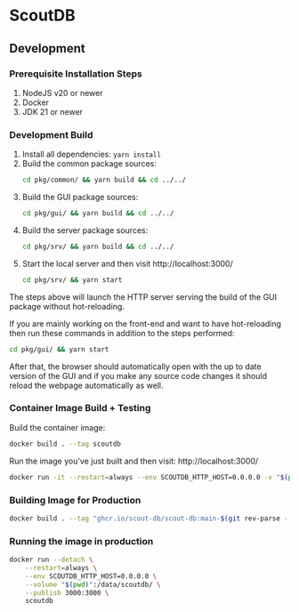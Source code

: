 # ScoutDB

## Development


### Prerequisite Installation Steps
1. NodeJS v20 or newer
2. Docker
3. JDK 21 or newer

### Development Build


1. Install all dependencies: `yarn install`
2. Build the common package sources:
    ```sh
    cd pkg/common/ && yarn build && cd ../../
    ```
3. Build the GUI package sources:
    ```sh
    cd pkg/gui/ && yarn build && cd ../../
    ```
4. Build the server package sources:
    ```sh
    cd pkg/srv/ && yarn build && cd ../../
    ```
5. Start the local server and then visit http://localhost:3000/
    ```sh
    cd pkg/srv/ && yarn start
    ```

The steps above will launch the HTTP server serving the build of the GUI package
without hot-reloading.

If you are mainly working on the front-end and want to have hot-reloading then run
these commands in addition to the steps performed:

```sh
cd pkg/gui/ && yarn start
```

After that, the browser should automatically open with the up to date version of the
GUI and if you make any source code changes it should reload the webpage automatically
as well.

### Container Image Build + Testing

Build the container image:
```sh
docker build . --tag scoutdb
```

Run the image you've just built and then visit: http://localhost:3000/

```sh
docker run -it --restart=always --env SCOUTDB_HTTP_HOST=0.0.0.0 -v "$(pwd)":/data/scoutdb/ -p 3000:3000 scoutdb
```

### Building Image for Production

```sh
docker build . --tag "ghcr.io/scout-db/scout-db:main-$(git rev-parse --short HEAD)"
```

### Running the image in production

```sh
docker run --detach \
    --restart=always \
    --env SCOUTDB_HTTP_HOST=0.0.0.0 \
    --volume "$(pwd)":/data/scoutdb/ \
    --publish 3000:3000 \
    scoutdb
```